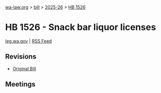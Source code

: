 [wa-law.org](/) > [bill](/bill/) > [2025-26](/bill/2025-26/) > [HB 1526](/bill/2025-26/hb/1526/)

# HB 1526 - Snack bar liquor licenses
[leg.wa.gov](https://app.leg.wa.gov/billsummary?BillNumber=1526&Year=2025&Initiative=false) | [RSS Feed](./rss.xml)

## Revisions
* [Original Bill](1/)

## Meetings